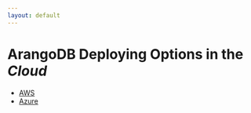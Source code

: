 ```yaml
---
layout: default
---
```

ArangoDB Deploying Options in the _Cloud_
=========================================

- [AWS](AWS.md)
- [Azure](Azure.md)
